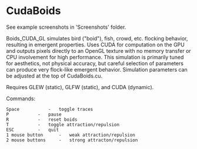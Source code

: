 # CudaBoids

 See example screenshots in 'Screenshots' folder.
 
 Boids_CUDA_GL simulates bird ("boid"), fish, crowd, etc. flocking behavior,
 resulting in emergent properties. Uses CUDA for computation on the GPU
 and outputs pixels directly to an OpenGL texture with no memory transfer
 or CPU involvement for high performance. This simulation
 is primarily tuned for aesthetics, not physical accuracy, but
 careful selection of parameters can produce very flock-like emergent
 behavior. Simulation parameters can be adjusted at the top of CudaBoids.cu.

 Requires GLEW (static), GLFW (static), and CUDA (dynamic).

 Commands:
 
	Space			-	toggle traces
	P			-	pause
	R			-	reset boids
	T			-	toggle attraction/repulsion
	ESC			-	quit
	1 mouse button		-	weak attraction/repulsion
	2 mouse buttons		-	strong attracton/repulsion

